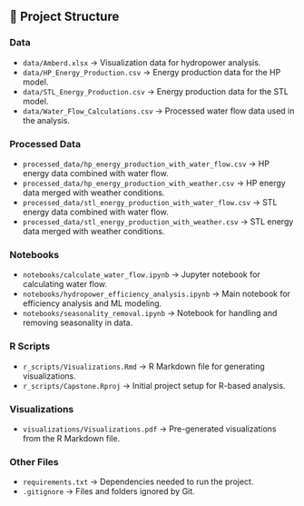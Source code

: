 ## 📂 Project Structure
### **Data**
- `data/Amberd.xlsx` → Visualization data for hydropower analysis.
- `data/HP_Energy_Production.csv` → Energy production data for the HP model.
- `data/STL_Energy_Production.csv` → Energy production data for the STL model.
- `data/Water_Flow_Calculations.csv` → Processed water flow data used in the analysis.

### **Processed Data**
- `processed_data/hp_energy_production_with_water_flow.csv` → HP energy data combined with water flow.
- `processed_data/hp_energy_production_with_weather.csv` → HP energy data merged with weather conditions.
- `processed_data/stl_energy_production_with_water_flow.csv` → STL energy data combined with water flow.
- `processed_data/stl_energy_production_with_weather.csv` → STL energy data merged with weather conditions.

### **Notebooks**
- `notebooks/calculate_water_flow.ipynb` → Jupyter notebook for calculating water flow.
- `notebooks/hydropower_efficiency_analysis.ipynb` → Main notebook for efficiency analysis and ML modeling.
- `notebooks/seasonality_removal.ipynb` → Notebook for handling and removing seasonality in data.

### **R Scripts**
- `r_scripts/Visualizations.Rmd` → R Markdown file for generating visualizations.
- `r_scripts/Capstone.Rproj` → Initial project setup for R-based analysis.

### **Visualizations**
- `visualizations/Visualizations.pdf` → Pre-generated visualizations from the R Markdown file.

### **Other Files**
- `requirements.txt` → Dependencies needed to run the project.
- `.gitignore` → Files and folders ignored by Git.

